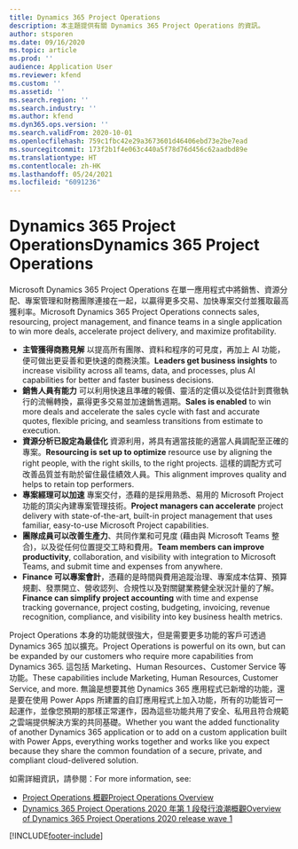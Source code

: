 ```yaml
---
title: Dynamics 365 Project Operations
description: 本主題提供有關 Dynamics 365 Project Operations 的資訊。
author: stsporen
ms.date: 09/16/2020
ms.topic: article
ms.prod: ''
audience: Application User
ms.reviewer: kfend
ms.custom: ''
ms.assetid: ''
ms.search.region: ''
ms.search.industry: ''
ms.author: kfend
ms.dyn365.ops.version: ''
ms.search.validFrom: 2020-10-01
ms.openlocfilehash: 759c1fbc42e29a3673601d46406ebd73e2be7ead
ms.sourcegitcommit: 173f2b1f4e063c440a5f78d76d456c62aadbd89e
ms.translationtype: HT
ms.contentlocale: zh-HK
ms.lasthandoff: 05/24/2021
ms.locfileid: "6091236"
---
```

# <a name="dynamics-365-project-operations"></a><span data-ttu-id="8409d-103">Dynamics 365 Project Operations</span><span class="sxs-lookup"><span data-stu-id="8409d-103">Dynamics 365 Project Operations</span></span>

<span data-ttu-id="8409d-104">Microsoft Dynamics 365 Project Operations 在單一應用程式中將銷售、資源分配、專案管理和財務團隊連接在一起，以贏得更多交易、加快專案交付並獲取最高獲利率。</span><span class="sxs-lookup"><span data-stu-id="8409d-104">Microsoft Dynamics 365 Project Operations connects sales, resourcing, project management, and finance teams in a single application to win more deals, accelerate project delivery, and maximize profitability.</span></span>

-   <span data-ttu-id="8409d-105">**主管獲得商務見解** 以提高所有團隊、資料和程序的可見度，再加上 AI 功能，便可做出更妥善和更快速的商務決策。</span><span class="sxs-lookup"><span data-stu-id="8409d-105">**Leaders get business insights** to increase visibility across all teams, data, and processes, plus AI capabilities for better and faster business decisions.</span></span>
-   <span data-ttu-id="8409d-106">**銷售人員有能力** 可以利用快速且準確的報價、靈活的定價以及從估計到貫徹執行的流暢轉換，贏得更多交易並加速銷售週期。</span><span class="sxs-lookup"><span data-stu-id="8409d-106">**Sales is enabled** to win more deals and accelerate the sales cycle with fast and accurate quotes, flexible pricing, and seamless transitions from estimate to execution.</span></span>
-   <span data-ttu-id="8409d-107">**資源分析已設定為最佳化** 資源利用，將具有適當技能的適當人員調配至正確的專案。</span><span class="sxs-lookup"><span data-stu-id="8409d-107">**Resourcing is set up to optimize** resource use by aligning the right people, with the right skills, to the right projects.</span></span> <span data-ttu-id="8409d-108">這樣的調配方式可改善品質並有助於留住最佳績效人員。</span><span class="sxs-lookup"><span data-stu-id="8409d-108">This alignment improves quality and helps to retain top performers.</span></span>
-   <span data-ttu-id="8409d-109">**專案經理可以加速** 專案交付，憑藉的是採用熟悉、易用的 Microsoft Project 功能的頂尖內建專案管理技術。</span><span class="sxs-lookup"><span data-stu-id="8409d-109">**Project managers can accelerate** project delivery with state-of-the-art, built-in project management that uses familiar, easy-to-use Microsoft Project capabilities.</span></span>
-   <span data-ttu-id="8409d-110">**團隊成員可以改善生產力**、共同作業和可見度 (藉由與 Microsoft Teams 整合)，以及從任何位置提交工時和費用。</span><span class="sxs-lookup"><span data-stu-id="8409d-110">**Team members can improve productivity**, collaboration, and visibility with integration to Microsoft Teams, and submit time and expenses from anywhere.</span></span>
-   <span data-ttu-id="8409d-111">**Finance 可以專案會計**，憑藉的是時間與費用追蹤治理、專案成本估算、預算規劃、發票開立、營收認列、合規性以及對關鍵業務健全狀況計量的了解。</span><span class="sxs-lookup"><span data-stu-id="8409d-111">**Finance can simplify project accounting** with time and expense tracking governance, project costing, budgeting, invoicing, revenue recognition, compliance, and visibility into key business health metrics.</span></span>

<span data-ttu-id="8409d-112">Project Operations 本身的功能就很強大，但是需要更多功能的客戶可透過 Dynamics 365 加以擴充。</span><span class="sxs-lookup"><span data-stu-id="8409d-112">Project Operations is powerful on its own, but can be expanded by our customers who require more capabilities from Dynamics 365.</span></span> <span data-ttu-id="8409d-113">這包括 Marketing、Human Resources、Customer Service 等功能。</span><span class="sxs-lookup"><span data-stu-id="8409d-113">These capabilities include Marketing, Human Resources, Customer Service, and more.</span></span> <span data-ttu-id="8409d-114">無論是想要其他 Dynamics 365 應用程式已新增的功能，還是要在使用 Power Apps 所建置的自訂應用程式上加入功能，所有的功能皆可一起運作，並像您預期的那樣正常運作，因為這些功能共用了安全、私用且符合規範之雲端提供解決方案的共同基礎。</span><span class="sxs-lookup"><span data-stu-id="8409d-114">Whether you want the added functionality of another Dynamics 365 application or to add on a custom application built with Power Apps, everything works together and works like you expect because they share the common foundation of a secure, private, and compliant cloud-delivered solution.</span></span>

<span data-ttu-id="8409d-115">如需詳細資訊，請參閱：</span><span class="sxs-lookup"><span data-stu-id="8409d-115">For more information, see:</span></span>

- [<span data-ttu-id="8409d-116">Project Operations 概觀</span><span class="sxs-lookup"><span data-stu-id="8409d-116">Project Operations Overview</span></span>](https://dynamics.microsoft.com/en-us/project-operations/overview/)
- [<span data-ttu-id="8409d-117">Dynamics 365 Project Operations 2020 年第 1 段發行浪潮概觀</span><span class="sxs-lookup"><span data-stu-id="8409d-117">Overview of Dynamics 365 Project Operations 2020 release wave 1</span></span>](/dynamics365-release-plan/2020wave1/dynamics365-project-operations/)



[!INCLUDE[footer-include](includes/footer-banner.md)]
